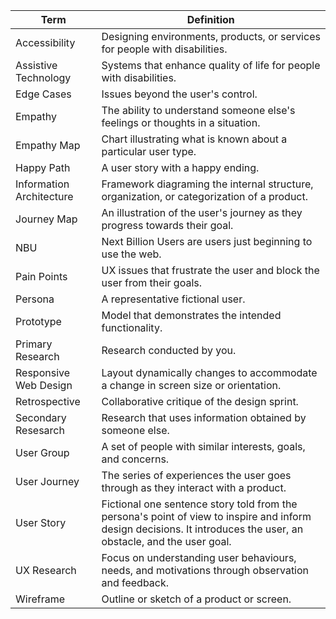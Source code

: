 |Term|Definition|
|--|--|
|Accessibility|Designing environments, products, or services for people with disabilities.|
|Assistive Technology|Systems that enhance quality of life for people with disabilities.|
|Edge Cases|Issues beyond the user's control.|
|Empathy|The ability to understand someone else's feelings or thoughts in a situation.|
|Empathy Map|Chart illustrating what is known about a particular user type.|
|Happy Path|A user story with a happy ending.|
|Information Architecture|Framework diagraming the internal structure, organization, or categorization of a product.|
|Journey Map|An illustration of the user's journey as they progress towards their goal.|
|NBU|Next Billion Users are users just beginning to use the web.|
|Pain Points|UX issues that frustrate the user and block the user from their goals.|
|Persona|A representative fictional user.|
|Prototype|Model that demonstrates the intended functionality.|
|Primary Research|Research conducted by you.|
|Responsive Web Design|Layout dynamically changes to accommodate a change in screen size or orientation.|
|Retrospective|Collaborative critique of the design sprint.|
|Secondary Resesarch|Research that uses information obtained by someone else.|
|User Group|A set of people with similar interests, goals, and concerns.|
|User Journey|The series of experiences the user goes through as they interact with a product.|
|User Story|Fictional one sentence story told from the persona's point of view to inspire and inform design decisions. It introduces the user, an obstacle, and the user goal.|
|UX Research|Focus on understanding user behaviours, needs, and motivations through observation and feedback.|
|Wireframe|Outline or sketch of a product or screen.|

